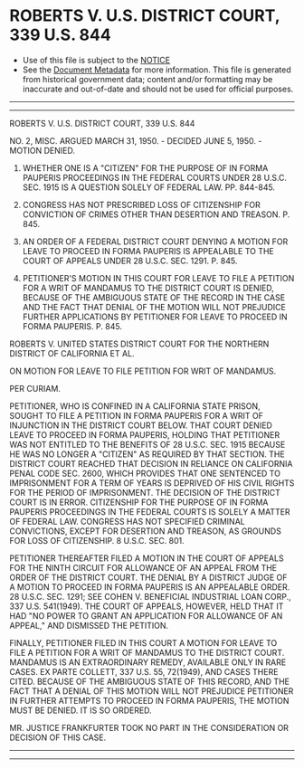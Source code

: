 ---
---

# ROBERTS V. U.S. DISTRICT COURT, 339 U.S. 844

* Use of this file is subject to the [NOTICE](https://github.com/publicdocs/notice/blob/master/NOTICE)
* See the [Document Metadata](../../../) for more information.
  This file is generated from historical government data; content and/or formatting may be inaccurate and out-of-date and should not be used for official purposes.

----------
----------

ROBERTS V. U.S. DISTRICT COURT, 339 U.S. 844

NO. 2, MISC.  ARGUED MARCH 31, 1950.  - DECIDED JUNE 5, 1950.  - MOTION DENIED.

1.  WHETHER ONE IS A "CITIZEN" FOR THE PURPOSE OF IN FORMA PAUPERIS PROCEEDINGS IN THE FEDERAL COURTS UNDER 28 U.S.C. SEC. 1915 IS A QUESTION SOLELY OF FEDERAL LAW.  PP. 844-845.

2. CONGRESS HAS NOT PRESCRIBED LOSS OF CITIZENSHIP FOR CONVICTION OF CRIMES OTHER THAN DESERTION AND TREASON.  P. 845.

3.  AN ORDER OF A FEDERAL DISTRICT COURT DENYING A MOTION FOR LEAVE TO PROCEED IN FORMA PAUPERIS IS APPEALABLE TO THE COURT OF APPEALS UNDER 28 U.S.C. SEC. 1291.  P. 845.

4.  PETITIONER'S MOTION IN THIS COURT FOR LEAVE TO FILE A PETITION FOR A WRIT OF MANDAMUS TO THE DISTRICT COURT IS DENIED, BECAUSE OF THE AMBIGUOUS STATE OF THE RECORD IN THE CASE AND THE FACT THAT DENIAL OF THE MOTION WILL NOT PREJUDICE FURTHER APPLICATIONS BY PETITIONER FOR LEAVE TO PROCEED IN FORMA PAUPERIS.  P. 845.

ROBERTS V. UNITED STATES DISTRICT COURT FOR THE NORTHERN DISTRICT OF CALIFORNIA ET AL.

ON MOTION FOR LEAVE TO FILE PETITION FOR WRIT OF MANDAMUS.

PER CURIAM.

PETITIONER, WHO IS CONFINED IN A CALIFORNIA STATE PRISON, SOUGHT TO FILE A PETITION IN FORMA PAUPERIS FOR A WRIT OF INJUNCTION IN THE DISTRICT COURT BELOW.  THAT COURT DENIED LEAVE TO PROCEED IN FORMA PAUPERIS, HOLDING THAT PETITIONER WAS NOT ENTITLED TO THE BENEFITS OF 28 U.S.C. SEC. 1915 BECAUSE HE WAS NO LONGER A "CITIZEN" AS REQUIRED BY THAT SECTION.  THE DISTRICT COURT REACHED THAT DECISION IN RELIANCE ON CALIFORNIA PENAL CODE SEC. 2600, WHICH PROVIDES THAT ONE SENTENCED TO IMPRISONMENT FOR A TERM OF YEARS IS DEPRIVED OF HIS CIVIL RIGHTS FOR THE PERIOD OF IMPRISONMENT.  THE DECISION OF THE DISTRICT COURT IS IN ERROR.  CITIZENSHIP FOR THE PURPOSE OF IN FORMA PAUPERIS PROCEEDINGS IN THE FEDERAL COURTS IS SOLELY A MATTER OF FEDERAL LAW.  CONGRESS HAS NOT SPECIFIED CRIMINAL CONVICTIONS, EXCEPT FOR DESERTION AND TREASON, AS GROUNDS FOR LOSS OF CITIZENSHIP.  8 U.S.C. SEC. 801.

PETITIONER THEREAFTER FILED A MOTION IN THE COURT OF APPEALS FOR THE NINTH CIRCUIT FOR ALLOWANCE OF AN APPEAL FROM THE ORDER OF THE DISTRICT COURT.  THE DENIAL BY A DISTRICT JUDGE OF A MOTION TO PROCEED IN FORMA PAUPERIS IS AN APPEALABLE ORDER.  28 U.S.C. SEC. 1291; SEE COHEN V. BENEFICIAL INDUSTRIAL LOAN CORP., 337 U.S. 541(1949).  THE COURT OF APPEALS, HOWEVER, HELD THAT IT HAD "NO POWER TO GRANT AN APPLICATION FOR ALLOWANCE OF AN APPEAL," AND DISMISSED THE PETITION.

FINALLY, PETITIONER FILED IN THIS COURT A MOTION FOR LEAVE TO FILE A PETITION FOR A WRIT OF MANDAMUS TO THE DISTRICT COURT.  MANDAMUS IS AN EXTRAORDINARY REMEDY, AVAILABLE ONLY IN RARE CASES.  EX PARTE COLLETT, 337 U.S. 55, 72(1949), AND CASES THERE CITED.  BECAUSE OF THE AMBIGUOUS STATE OF THIS RECORD, AND THE FACT THAT A DENIAL OF THIS MOTION WILL NOT PREJUDICE PETITIONER IN FURTHER ATTEMPTS TO PROCEED IN FORMA PAUPERIS, THE MOTION MUST BE DENIED.  IT IS SO ORDERED.

MR. JUSTICE FRANKFURTER TOOK NO PART IN THE CONSIDERATION OR DECISION OF THIS CASE.


----------
----------

